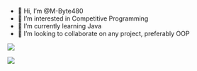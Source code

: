 - 👋 Hi, I’m @M-Byte480
- 👀 I’m interested in Competitive Programming
- 🌱 I’m currently learning Java
- 💞️ I’m looking to collaborate on any project, preferably OOP
<img src="https://profile-counter.glitch.me/M-Byte480/count.svg" />

![](https://raw.githubusercontent.com/M-Byte480/M-Byte480/master/profile-summary-card-output/2077/0-profile-details.svg)
